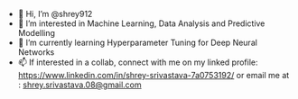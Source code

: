 - 👋 Hi, I’m @shrey912
- 👀 I’m interested in Machine Learning, Data Analysis and Predictive Modelling
- 🌱 I’m currently learning Hyperparameter Tuning for Deep Neural Networks
- 📫 If interested in a collab, connect with me on my linked profile: https://www.linkedin.com/in/shrey-srivastava-7a0753192/ or email me at : shrey.srivastava.08@gmail.com

<!---
shrey912/shrey912 is a ✨ special ✨ repository because its `README.md` (this file) appears on your GitHub profile.
You can click the Preview link to take a look at your changes.
--->
